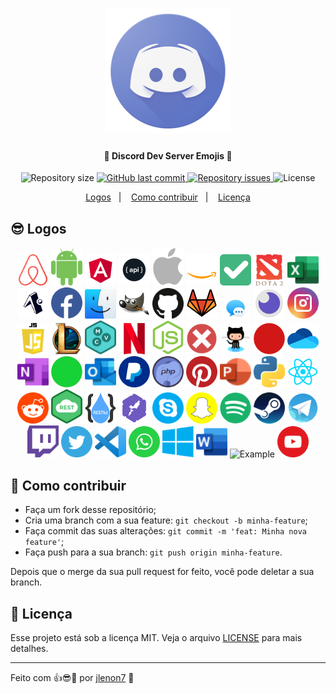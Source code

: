 <h1 align="center">
    <img alt="Example" title="#delicinhas" src="discord.png" width="200px" />
</h1>

<h4 align="center">
  🚀 Discord Dev Server Emojis 🚀
</h4>

<p align="center">
  <img alt="Repository size" src="https://img.shields.io/github/repo-size/jlenon7/discordDevPack">
  
  <a href="https://github.com/jlenon7/discordDevPack/commits/master">
    <img alt="GitHub last commit" src="https://img.shields.io/github/last-commit/jlenon7/discordDevPack">
  </a>

  <a href="https://github.com/jlenon7/discordDevPack/issues">
    <img alt="Repository issues" src="https://img.shields.io/github/issues/jlenon7/discordDevPack">
  </a>

  <img alt="License" src="https://img.shields.io/badge/license-MIT-brightgreen">
</p>

<p align="center">
  <a href="#-logos">Logos</a>&nbsp;&nbsp;&nbsp;|&nbsp;&nbsp;&nbsp;
  <a href="#-como-contribuir">Como contribuir</a>&nbsp;&nbsp;&nbsp;|&nbsp;&nbsp;&nbsp;
  <a href="#memo-licença">Licença</a>
</p>

## 😎 Logos
<p align="center">
    <img alt="Example" title="#delicinhas" src="Logo Pack/airbnb.png" width="50px" />
    <img alt="Example" title="#delicinhas" src="Logo Pack/android.png" width="50px" />
    <img alt="Example" title="#delicinhas" src="Logo Pack/angular.png" width="50px" />
    <img alt="Example" title="#delicinhas" src="Logo Pack/api.png" width="50px" />
    <img alt="Example" title="#delicinhas" src="Logo Pack/apple.png" width="50px" />
    <img alt="Example" title="#delicinhas" src="Logo Pack/aws.png" width="50px" />
    <img alt="Example" title="#delicinhas" src="Logo Pack/CheckMark.png" width="50px" />
    <img alt="Example" title="#delicinhas" src="Logo Pack/dota2.png" width="50px" />
    <img alt="Example" title="#delicinhas" src="Logo Pack/excel.png" width="50px" />
    <img alt="Example" title="#delicinhas" src="Logo Pack/expo.png" width="50px" />
    <img alt="Example" title="#delicinhas" src="Logo Pack/facebook.png" width="50px" />
    <img alt="Example" title="#delicinhas" src="Logo Pack/finder.png" width="50px" />
    <img alt="Example" title="#delicinhas" src="Logo Pack/gimp.png" width="50px" />
    <img alt="Example" title="#delicinhas" src="Logo Pack/github.png" width="50px" />
    <img alt="Example" title="#delicinhas" src="Logo Pack/gitlab.png" width="50px" />
    <img alt="Example" title="#delicinhas" src="Logo Pack/imessage.png" width="50px" />
    <img alt="Example" title="#delicinhas" src="Logo Pack/insomnia.png" width="50px" />
    <img alt="Example" title="#delicinhas" src="Logo Pack/instagram.png" width="50px" />
    <img alt="Example" title="#delicinhas" src="Logo Pack/js.png" width="50px" />
    <img alt="Example" title="#delicinhas" src="Logo Pack/lol.png" width="50px" />
    <img alt="Example" title="#delicinhas" src="Logo Pack/mvc.png" width="50px" />
    <img alt="Example" title="#delicinhas" src="Logo Pack/netflix.png" width="50px" />
    <img alt="Example" title="#delicinhas" src="Logo Pack/nodejs.png" width="50px" />
    <img alt="Example" title="#delicinhas" src="Logo Pack/NopeMark.png" width="50px" />
    <img alt="Example" title="#delicinhas" src="Logo Pack/octocat.png" width="50px" />
    <img alt="Example" title="#delicinhas" src="Logo Pack/offlinestatus.png" width="50px" />
    <img alt="Example" title="#delicinhas" src="Logo Pack/onedrive.png" width="50px" />
    <img alt="Example" title="#delicinhas" src="Logo Pack/onenote.png" width="50px" />
    <img alt="Example" title="#delicinhas" src="Logo Pack/onlinestatus.png" width="50px" />
    <img alt="Example" title="#delicinhas" src="Logo Pack/outlook.png" width="50px" />
    <img alt="Example" title="#delicinhas" src="Logo Pack/paypal.png" width="50px" />
    <img alt="Example" title="#delicinhas" src="Logo Pack/php.png" width="50px" />
    <img alt="Example" title="#delicinhas" src="Logo Pack/pinterest.png" width="50px" />
    <img alt="Example" title="#delicinhas" src="Logo Pack/powerpoint.png" width="50px" />
    <img alt="Example" title="#delicinhas" src="Logo Pack/python.png" width="50px" />
    <img alt="Example" title="#delicinhas" src="Logo Pack/react.png" width="50px" />
    <img alt="Example" title="#delicinhas" src="Logo Pack/reddit.png" width="50px" />
    <img alt="Example" title="#delicinhas" src="Logo Pack/rest.png" width="50px" />
    <img alt="Example" title="#delicinhas" src="Logo Pack/restful.png" width="50px" />
    <img alt="Example" title="#delicinhas" src="Logo Pack/rocketseat.png" width="50px" />
    <img alt="Example" title="#delicinhas" src="Logo Pack/skype.png" width="50px" />
    <img alt="Example" title="#delicinhas" src="Logo Pack/snapchat.png" width="50px" />
    <img alt="Example" title="#delicinhas" src="Logo Pack/spotify.png" width="50px" />
    <img alt="Example" title="#delicinhas" src="Logo Pack/steam.png" width="50px" />
    <img alt="Example" title="#delicinhas" src="Logo Pack/telegram.png" width="50px" />
    <img alt="Example" title="#delicinhas" src="Logo Pack/twitch.png" width="50px" />
    <img alt="Example" title="#delicinhas" src="Logo Pack/twitter.png" width="50px" />
    <img alt="Example" title="#delicinhas" src="Logo Pack/vscode.png" width="50px" />
    <img alt="Example" title="#delicinhas" src="Logo Pack/whatsapp.png" width="50px" />
    <img alt="Example" title="#delicinhas" src="Logo Pack/windows.png" width="50px" />
    <img alt="Example" title="#delicinhas" src="Logo Pack/word.png" width="50px" />
    <img alt="Example" title="#delicinhas" src="Logo Pack/yarn.png" width="50px" />
    <img alt="Example" title="#delicinhas" src="Logo Pack/youtube.png" width="50px" />
</p>
    
## 🤔 Como contribuir

- Faça um fork desse repositório;
- Cria uma branch com a sua feature: `git checkout -b minha-feature`;
- Faça commit das suas alterações: `git commit -m 'feat: Minha nova feature'`;
- Faça push para a sua branch: `git push origin minha-feature`.

Depois que o merge da sua pull request for feito, você pode deletar a sua branch.

## :memo: Licença

Esse projeto está sob a licença MIT. Veja o arquivo [LICENSE](LICENSE.md) para mais detalhes.

---

Feito com 👍😎🖤 por [jlenon7](https://github.com/jlenon7) :wave:
